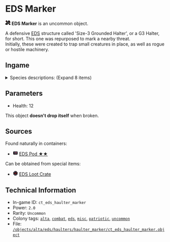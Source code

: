 # EDS Marker

<img src="https://raw.githubusercontent.com/Ceterai/Enternia/main/objects/alta/eds/haulters/haulter_marker/icon.png" alt="EDS Marker icon" loading="lazy" height="16px" width="auto" /> **EDS Marker** is an uncommon object.

A defensive [EDS](https://ceterai.github.io/MyEnternia/Wiki/Tags/Eds) structure called 'Size-3 Grounded Halter', or a G3 Halter, for short. This one was repurposed to mark a nearby threat.  
Initially, these were created to trap small creatures in place, as well as rogue or hostile machinery.

## Ingame

<details markdown="1"><summary>Species descriptions: (Expand 8 items)</summary>

- Alta: This halter was turned into a harmless danger marker. Thanks for caring, EDS.
- Apex: An alta defensive structure used to trap vehicles and creatures.
- Avian: These nails can stop a tank!
- Floran: Tank trapsss!
- Glitch: Observant. A jagged metal shape used to trap vehicles.
- Human: This could stop a tank! Better be careful about those wires aswell.
- Hylotl: A marked tank trap. I believe altas call these 'halters'.
- Novakid: These nails could halt any ride. Classic.

</details>

## Parameters

- Health: 12

This object **doesn't drop itself** when broken.

## Sources

Found naturally in containers:

- <img src="https://raw.githubusercontent.com/Ceterai/Enternia/main/objects/alta/eds/decorative/pod/icon.png" alt="EDS Pod ★★ icon" loading="lazy" height="16px" width="auto" /> [EDS Pod ★★](https://ceterai.github.io/MyEnternia/Wiki/EDSPod)

Can be obtained from special items:

- <img src="https://raw.githubusercontent.com/Ceterai/Enternia/main/items/active/alta/loot/biome/ct_eds_loot.png" alt="EDS Loot Crate icon" loading="lazy" height="16px" width="auto" /> [EDS Loot Crate](https://ceterai.github.io/MyEnternia/Wiki/EDSLootCrate)

## Technical Information

- In-game ID: `ct_eds_haulter_marker`
- Power: `2.0`
- Rarity: `Uncommon`
- Colony tags: [`alta`](https://ceterai.github.io/MyEnternia/Wiki/Tags/Alta), [`combat`](https://ceterai.github.io/MyEnternia/Wiki/Tags/Combat), [`eds`](https://ceterai.github.io/MyEnternia/Wiki/Tags/Eds), [`misc`](https://ceterai.github.io/MyEnternia/Wiki/Tags/Misc), [`patriotic`](https://ceterai.github.io/MyEnternia/Wiki/Tags/Patriotic), [`uncommon`](https://ceterai.github.io/MyEnternia/Wiki/Tags/Uncommon)
- File: [`/objects/alta/eds/haulters/haulter_marker/ct_eds_haulter_marker.object`](https://github.com/Ceterai/Enternia/blob/main/objects/alta/eds/haulters/haulter_marker/ct_eds_haulter_marker.object)
